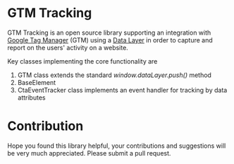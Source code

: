# GTM Tracking
GTM Tracking is an open source library supporting an integration with [Google Tag Manager](https://developers.google.com/tag-manager/) (GTM) using a [Data Layer](https://developers.google.com/tag-manager/devguide#datalayer) in order to capture and report on the users' activity on a website.

Key classes implementing the core functionality are
1. GTM class extends the standard _window.dataLayer.push()_ method
2. BaseElement
3. CtaEventTracker class implements an event handler for tracking by data attributes

# Contribution
Hope you found this library helpful, your contributions and suggestions will be very much appreciated. Please submit a pull request.
